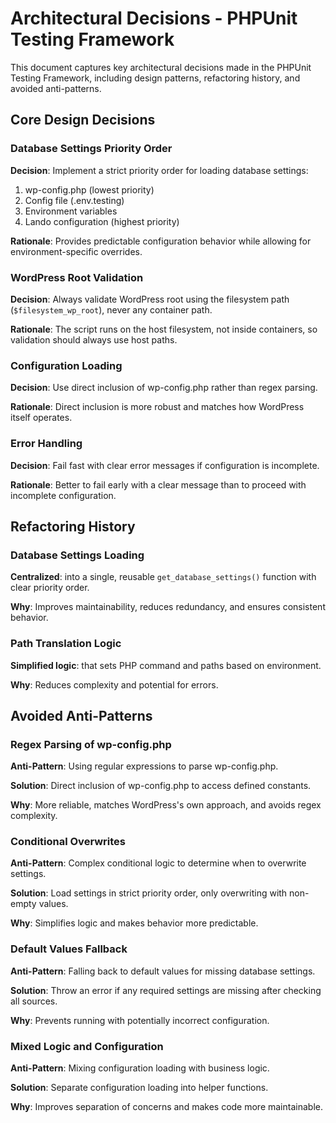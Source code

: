 # Architectural Decisions - PHPUnit Testing Framework

This document captures key architectural decisions made in the PHPUnit Testing Framework, including design patterns, refactoring history, and avoided anti-patterns.

## Core Design Decisions

### Database Settings Priority Order

**Decision**: Implement a strict priority order for loading database settings:
1. wp-config.php (lowest priority)
2. Config file (.env.testing)
3. Environment variables
4. Lando configuration (highest priority)

**Rationale**: Provides predictable configuration behavior while allowing for environment-specific overrides.

### WordPress Root Validation

**Decision**: Always validate WordPress root using the filesystem path (`$filesystem_wp_root`), never any container path.

**Rationale**: The script runs on the host filesystem, not inside containers, so validation should always use host paths.

### Configuration Loading

**Decision**: Use direct inclusion of wp-config.php rather than regex parsing.

**Rationale**: Direct inclusion is more robust and matches how WordPress itself operates.

### Error Handling

**Decision**: Fail fast with clear error messages if configuration is incomplete.

**Rationale**: Better to fail early with a clear message than to proceed with incomplete configuration.

## Refactoring History

### Database Settings Loading

**Centralized**: into a single, reusable `get_database_settings()` function with clear priority order.

**Why**: Improves maintainability, reduces redundancy, and ensures consistent behavior.

### Path Translation Logic

**Simplified logic**: that sets PHP command and paths based on environment.

**Why**: Reduces complexity and potential for errors.

## Avoided Anti-Patterns

### Regex Parsing of wp-config.php

**Anti-Pattern**: Using regular expressions to parse wp-config.php.

**Solution**: Direct inclusion of wp-config.php to access defined constants.

**Why**: More reliable, matches WordPress's own approach, and avoids regex complexity.

### Conditional Overwrites

**Anti-Pattern**: Complex conditional logic to determine when to overwrite settings.

**Solution**: Load settings in strict priority order, only overwriting with non-empty values.

**Why**: Simplifies logic and makes behavior more predictable.

### Default Values Fallback

**Anti-Pattern**: Falling back to default values for missing database settings.

**Solution**: Throw an error if any required settings are missing after checking all sources.

**Why**: Prevents running with potentially incorrect configuration.

### Mixed Logic and Configuration

**Anti-Pattern**: Mixing configuration loading with business logic.

**Solution**: Separate configuration loading into helper functions.

**Why**: Improves separation of concerns and makes code more maintainable.
